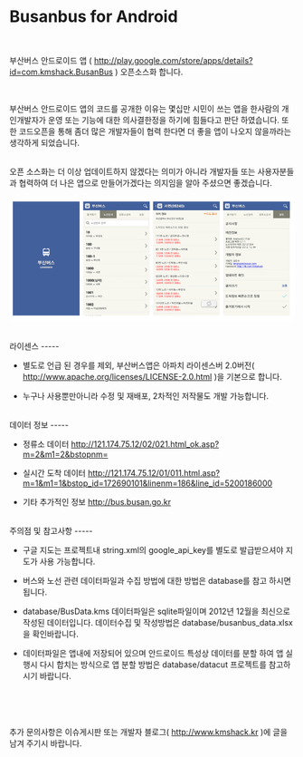 Busanbus for Android
========

<br/>

부산버스 안드로이드 앱 ( http://play.google.com/store/apps/details?id=com.kmshack.BusanBus ) 오픈소스화 합니다. 

<br/>

부산버스 안드로이드 앱의 코드를 공개한 이유는 몇십만 시민이 쓰는 앱을 한사람의 개인개발자가 운영 또는 기능에 대한 의사결한정을 하기에 힘들다고 판단 하였습니다.
또한 코드오픈을 통해 좀더 많은 개발자들이 협력 한다면 더 좋을 앱이 나오지 않을까라는 생각하게 되었습니다.

<br/>
오픈 소스화는 더 이상 업데이트하지 않겠다는 의미가 아니라 개발자들 또는 사용자분들과 협력하여 더 나은 앱으로 만들어가겠다는 의지임을 알아 주셨으면 좋겠습니다.

<br/>

![busanbus screens](screens.png)

<br/>
라이센스
-----

- 별도로 언급 된 경우를 제외, 부산버스앱은 아파치 라이센스버 2.0버전( http://www.apache.org/licenses/LICENSE-2.0.html )을 기본으로 합니다.

- 누구나 사용뿐만아니라 수정 및 재배포, 2차적인 저작물도 개발 가능합니다. 


<br/>
데이터 정보
-----

- 정류소 데이터 http://121.174.75.12/02/021.html_ok.asp?m=2&m1=2&bstopnm=

- 실시간 도착 데이터 http://121.174.75.12/01/011.html.asp?m=1&m1=1&bstop_id=172690101&linenm=186&line_id=5200186000

- 기타 추가적인 정보 http://bus.busan.go.kr



<br/>
주의점 및 참고사항
-----

- 구글 지도는 프로젝트내 string.xml의 google_api_key를 별도로 발급받으셔야 지도가 사용 가능합니다.

- 버스와 노선 관련 데이터파일과 수집 방법에 대한 방법은 database를 참고 하시면 됩니다.

- database/BusData.kms 데이터파일은 sqlite파일이며 2012년 12월을 최신으로 작성된 데이터입니다. 데이터수집 및 작성방법은 database/busanbus_data.xlsx을 확인바랍니다.

- 데이터파일은 앱내에 저장되어 있으며 안드로이드 특성상 데이터를 분할 하여 앱 실행시 다시 합치는 방식으로 앱 분할 방법은 database/datacut 프로젝트를 참고하시기 바랍니다.



<br/><br/><br/>

추가 문의사항은 이슈게시판 또는 개발자 블로그( http://www.kmshack.kr )에 글을 남겨 주기시 바랍니다.



